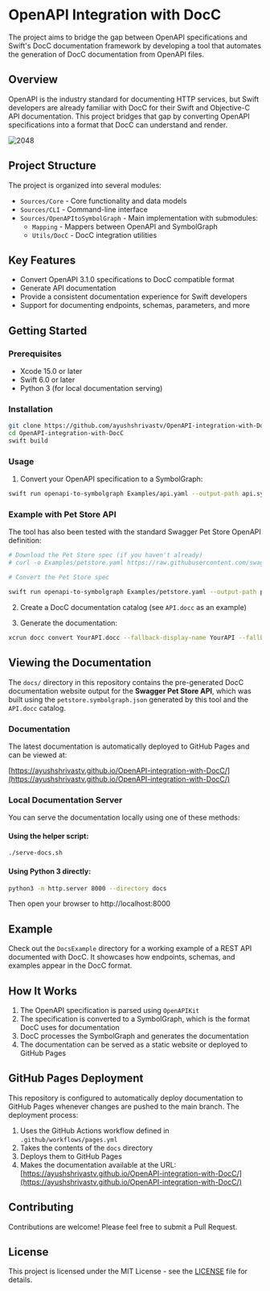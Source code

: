 # OpenAPI Integration with DocC

The project aims to bridge the gap between OpenAPI specifications and Swift's DocC documentation framework by developing a tool that automates the generation of DocC documentation from OpenAPI files.

## Overview

OpenAPI is the industry standard for documenting HTTP services, but Swift developers are already familiar with DocC for their Swift and Objective-C API documentation. This project bridges that gap by converting OpenAPI specifications into a format that DocC can understand and render.

![2048](https://github.com/user-attachments/assets/f9a751be-9d2f-43f0-8346-04af7edaea57)

## Project Structure

The project is organized into several modules:

- `Sources/Core` - Core functionality and data models
- `Sources/CLI` - Command-line interface 
- `Sources/OpenAPItoSymbolGraph` - Main implementation with submodules:
  - `Mapping` - Mappers between OpenAPI and SymbolGraph
  - `Utils/DocC` - DocC integration utilities

## Key Features

- Convert OpenAPI 3.1.0 specifications to DocC compatible format
- Generate API documentation
- Provide a consistent documentation experience for Swift developers
- Support for documenting endpoints, schemas, parameters, and more

## Getting Started

### Prerequisites

- Xcode 15.0 or later
- Swift 6.0 or later
- Python 3 (for local documentation serving)

### Installation

```bash
git clone https://github.com/ayushshrivastv/OpenAPI-integration-with-DocC.git
cd OpenAPI-integration-with-DocC
swift build
```

### Usage

1. Convert your OpenAPI specification to a SymbolGraph:

```bash
swift run openapi-to-symbolgraph Examples/api.yaml --output-path api.symbolgraph.json
```

### Example with Pet Store API

The tool has also been tested with the standard Swagger Pet Store OpenAPI definition:

```bash
# Download the Pet Store spec (if you haven't already)
# curl -o Examples/petstore.yaml https://raw.githubusercontent.com/swagger-api/swagger-petstore/master/src/main/resources/openapi.yaml

# Convert the Pet Store spec

swift run openapi-to-symbolgraph Examples/petstore.yaml --output-path petstore.symbolgraph.json
```

2. Create a DocC documentation catalog (see `API.docc` as an example)

3. Generate the documentation:

```bash
xcrun docc convert YourAPI.docc --fallback-display-name YourAPI --fallback-bundle-identifier com.example.YourAPI --fallback-bundle-version 1.0.0 --additional-symbol-graph-dir ./ --output-path ./docs
```

## Viewing the Documentation

The `docs/` directory in this repository contains the pre-generated DocC documentation website output for the **Swagger Pet Store API**, which was built using the `petstore.symbolgraph.json` generated by this tool and the `API.docc` catalog.

### Documentation

The latest documentation is automatically deployed to GitHub Pages and can be viewed at:

[https://ayushshrivastv.github.io/OpenAPI-integration-with-DocC/](https://ayushshrivastv.github.io/OpenAPI-integration-with-DocC/)

### Local Documentation Server

You can serve the documentation locally using one of these methods:

#### Using the helper script:

```bash
./serve-docs.sh
```

#### Using Python 3 directly:

```bash
python3 -m http.server 8000 --directory docs
```

Then open your browser to http://localhost:8000

## Example

Check out the `DocsExample` directory for a working example of a REST API documented with DocC. It showcases how endpoints, schemas, and examples appear in the DocC format.

## How It Works

1. The OpenAPI specification is parsed using `OpenAPIKit`
2. The specification is converted to a SymbolGraph, which is the format DocC uses for documentation
3. DocC processes the SymbolGraph and generates the documentation
4. The documentation can be served as a static website or deployed to GitHub Pages

## GitHub Pages Deployment

This repository is configured to automatically deploy documentation to GitHub Pages whenever changes are pushed to the main branch. The deployment process:

1. Uses the GitHub Actions workflow defined in `.github/workflows/pages.yml`
2. Takes the contents of the `docs` directory
3. Deploys them to GitHub Pages
4. Makes the documentation available at the URL: [https://ayushshrivastv.github.io/OpenAPI-integration-with-DocC/](https://ayushshrivastv.github.io/OpenAPI-integration-with-DocC/)

## Contributing

Contributions are welcome! Please feel free to submit a Pull Request.

## License

This project is licensed under the MIT License - see the [LICENSE](LICENSE) file for details.
